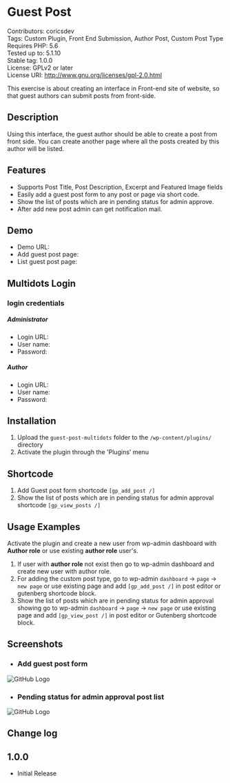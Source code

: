 # Guest Post 

Contributors: coricsdev<br>
Tags: Custom Plugin, Front End Submission, Author Post, Custom Post Type<br>
Requires PHP: 5.6<br>
Tested up to: 5.1.10<br>
Stable tag: 1.0.0<br>
License: GPLv2 or later<br>
License URI: http://www.gnu.org/licenses/gpl-2.0.html


This exercise is about creating an interface in Front-end site of website, so that guest authors can submit posts from front-side.


## Description

Using this interface, the guest author should be able to create
a post from front side. You can create another page where all the posts created by this author will be listed.


## Features

* Supports Post Title, Post Description, Excerpt and Featured Image fields
* Easily add a guest post form to any post or page via short code.
* Show the list of posts which are in pending status for admin approve.
* After add new post admin can get notification mail.


## Demo
- Demo URL: 
- Add guest post page: 
- List guest post page: 

## Multidots Login

### login credentials
##### Administrator 
- Login URL: 
- User name: 
- Password:


##### Author 
- Login URL: 
- User name: 
- Password:  

## Installation

1. Upload the `guest-post-multidots` folder to the `/wp-content/plugins/` directory
2. Activate the plugin through the 'Plugins' menu

## Shortcode

1. Add Guest post form shortcode `[gp_add_post /]` 
2. Show the list of posts which are in pending status for admin approval shortcode `[gp_view_posts /]` 

## Usage Examples 

Activate the plugin and create a new user from wp-admin dashboard with **Author role** or use existing **author role** user's.

1. If user with <b>author role</b> not exist then go to wp-admin dashboard and create new user with author role.
2. For adding the custom post type, go to wp-admin `dashboard` &#8594; `page` &#8594; `new page` or use existing page and add `[gp_add_post /]` in post editor or  gutenberg shortcode block. 
3. Show the list of posts which are in pending status for admin approval showing go to wp-admin `dashboard` &#8594; `page` &#8594; `new page` or use existing page and add `[gp_view_post /]` in post editor or  Gutenberg shortcode block.



## Screenshots


* ### Add guest post form
![GitHub Logo](http://testing.dadizrico.com/wp-content/uploads/2022/02/add-post.png)

* ### Pending status for admin approval post list
![GitHub Logo](http://testing.dadizrico.com/wp-content/uploads/2022/02/email-admin-approval.png)


## Change log

## 1.0.0
* Initial Release